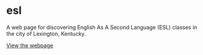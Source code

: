 esl
===

A web page for discovering English As A Second Language (ESL) classes in the city of Lexington, Kentucky.

[View the webpage](https://openlexington.github.io/esl/)

